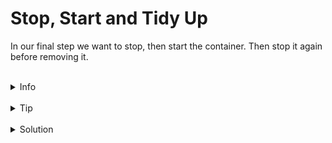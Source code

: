 # Stop, Start and Tidy Up

In our final step we want to stop, then start the container. Then stop it again before removing it.

<br>
<details><summary>Info</summary>
<br>
You can stop the container running using the stop or kill commands.
The start command can be used for restarting containers
The remove command can be used to clean up
</details>

<br>
<details><summary>Tip</summary>
<br>
`docker ps` can be used to see running containers `docker ps -a` shows all the containers `docker rm` is the normal way to remove containers
</details>

<br>
<details><summary>Solution</summary>
<br>
Stop
```plain
docker stop my-demo
```{{exec}}
Check that no containers are running
```plain
docker ps
```{{exec}}
Add the -a flag to docker ps to show our container is still there
```plain
docker ps -a
```{{exec}}
Start
```plain
docker stop my-demo
```{{exec}}
Stop
```plain
docker stop my-demo
```{{exec}}
Remove
```plain
docker rm my-demo
```{{exec}}
Docker start will now result in an error
```plain
docker start my-demo
```{{exec}}

Replace my-demo with your container name if you you didn't specify a name when starting the container in detached mode


</details>
